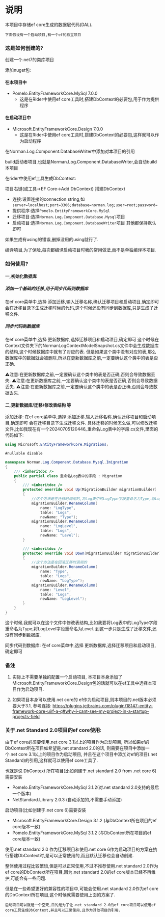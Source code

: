 # 说明

本项目中存储ef core生成的数据层代码(DAL).

`下面假设有一个启动项目,有一个ef的独立项目`

### 这是如何创建的?
创建一个.net7的类库项目

添加nuget包:
#### 在本项目中
* Pomelo.EntityFrameworkCore.MySql 7.0.0
  * 这是在Rider中使用ef core工具时,搭建DbContext的必要包,用于作为提供程序

#### 在启动项目中
* Microsoft.EntityFrameworkCore.Design 7.0.0
  * 这是在Rider中使用ef core工具时,搭建DbContext的必要包,这样就可以作为启动程序

在Norman.Log.Component.DatabaseWriter中添加对本项目的引用

build启动者项目,也就是Norman.Log.Component.DatabaseWriter,会自动build本项目

在rider中使用ef工具生成DbContext:

项目右键(或工具->EF Core->Add DbContext)
搭建DbContext
* 连接:设置连接的connection string,如`server=localhost;port=3306;database=norman.log;user=root;password=`
* 提供程序:选择`Pomelo.EntityFrameworkCore.MySql`
* 迁移项目:选择`Norman.Log.Component.Database.Mysql`项目
* 启动项目:选择`Norman.Log.Component.DatabaseWriter`项目
其他都保持默认即可

如果生成有using的错误,删掉没用的using就行了.

编译项目,为了保险,每次都编译启动项目时我的常用做法,而不是单独编译本项目.


### 如何使用?

#### 一,初始化数据库

##### 添加一个基础的迁移,用于同步代码到数据库
在ef core菜单中,选择 添加迁移,输入迁移名称,确认迁移项目和启动项目,确定即可
会在迁移目录下生成迁移时候的代码,这个时候还没有同步到数据库,只是生成了迁移文件.

##### 同步代码到数据库
在ef core菜单中,选择 更新数据库,选择迁移项目和启动项目,确定即可
这个时候在Context文件夹下的NormanLogContextModelSnapshot.cs文件中会生成数据库的结构,这个时候数据库中就有了对应的表.
但是如果这个类中没有对应的表,那么数据库中的数据就会被删除,所以在更新数据库之前,一定要确认这个类中的表是否正确.

⚠️注意:在更新数据库之前,一定要确认这个类中的表是否正确,否则会导致数据丢失.
⚠️注意:在更新数据库之前,一定要确认这个类中的表是否正确,否则会导致数据丢失.
⚠️注意:在更新数据库之前,一定要确认这个类中的表是否正确,否则会导致数据丢失.




#### 二,更新数据库/迁移/修改表结构 等

添加迁移:
在ef core菜单中,选择 添加迁移,输入迁移名称,确认迁移项目和启动项目,确定即可
会在迁移目录下生成迁移文件.
具体迁移的时候怎么做,可以修改迁移文件,比如我现在有一个20240705120446_重命名Log表中的字段.cs文件,里面的代码如下:
```csharp
using Microsoft.EntityFrameworkCore.Migrations;

#nullable disable

namespace Norman.Log.Component.Database.Mysql.Imigration
{
    /// <inheritdoc />
    public partial class 重命名Log表中的字段 : Migration
    {
        /// <inheritdoc />
        protected override void Up(MigrationBuilder migrationBuilder)
        {
            //这个方法是在迁移时调用的,将Log表中的LogType字段重命名为Type,将LogLevel字段重命名为Level 
            migrationBuilder.RenameColumn(
                name: "LogType",
                table: "Logs",
                newName: "Type");
            migrationBuilder.RenameColumn(
                name: "LogLevel",
                table: "Logs",
                newName: "Level");
        }

        /// <inheritdoc />
        protected override void Down(MigrationBuilder migrationBuilder)
        {
            //这个方法是在回滚迁移时调用的
            migrationBuilder.RenameColumn(
                name: "Type",
                table: "Logs",
                newName: "LogType");
            migrationBuilder.RenameColumn(
                name: "Level",
                table: "Logs",
                newName: "LogLevel");
        }
    }
}
```

这个时候,我就可以在这个文件中修改表结构,比如我要将Log表中的LogType字段重命名为Type,将LogLevel字段重命名为Level.
到这一步只是生成了迁移文件,还没有同步到数据库.

同步代码到数据库:
在ef core菜单中,选择 更新数据库,选择迁移项目和启动项目,确定即可


### 备注

1. 实际上不需要单独的配置一个启动项目, 本项目本身添加了Microsoft.EntityFrameworkCore.Design包的话就可以在ef工具中选择本项目作为启动项目.

2. 如果项目本身可以使用.net core的 ef作为启动项目,则本项目的.net版本必须要大于3.1, 参考连接: https://plugins.jetbrains.com/plugin/18147-entity-framework-core-ui/f-a-q#why-i-cant-see-my-project-in-a-startup-projects-field


### 关于.net Standard 2.0项目的ef core使用:

由于ef core必须要使用.net core 3.1以上的项目作为启动项目,
所以如果ef的DbContext所在项目如希望是.net standard 2.0的话,
则需要在项目中添加一个.net core 3.1以上的项目作为启动项目,
并且在这个项目中添加对ef的项目(.net Standard)的引用,这样就可以使用ef core工具了.

也就是说
DbContext 所在项目(比如创建于.net standard 2.0 from .net core 6)需要安装 
* Pomelo.EntityFrameworkCore.MySql 3.1.2(对.net standard 2.0支持的最后一个版本)
* NetStandard.Library 2.0.3 (自动添加的,不需要手动添加)

启动项目(比如创建于.net core 6)需要安装
* Microsoft.EntityFrameworkCore.Design 3.1.2 (与DbContext所在项目的ef core版本一致)
* Pomelo.EntityFrameworkCore.MySql 3.1.2 (与DbContext所在项目的ef core版本一致)

使用.net standard 2.0 作为迁移项目和使用.net core 6作为启动项目的方案在执行搭建DbContext时,是可以正常使用的,而且默认迁移也会自动创建.

整体使用过程比较繁琐,但是可以正常使用,不过不推荐使用.net standard 2.0作为ef core的DbContext所在项目,因为.net standard 2.0的ef core版本已经不再维护,可能会有一些问题.

但是在一些希望更好的兼容性的项目中,可能会使用.net standard 2.0作为ef core的DbContext所在项目,这个时候就需要使用上面的方案了.

`启动项目可以就是一个空壳,目的是为了让.net standard 2.0的ef core项目可以使用ef core工具生成DbContext,并且可以正常使用,且作为其他项目的引用.`